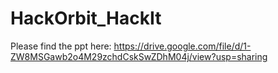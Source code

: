 # HackOrbit_HackIt
Please find the ppt here:
https://drive.google.com/file/d/1-ZW8MSGawb2o4M29zchdCskSwZDhM04j/view?usp=sharing
